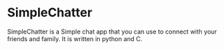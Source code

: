 # SimpleChatter
SimpleChatter is a Simple chat app that you can use to connect with your friends and family. It is written in python and C. 

